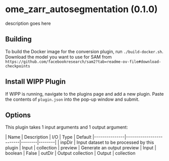 # ome_zarr_autosegmentation (0.1.0)

description goes here

## Building

To build the Docker image for the conversion plugin, run `./build-docker.sh`.
Download the model you want to use for SAM from `https://github.com/facebookresearch/sam2?tab=readme-ov-file#download-checkpoints`

## Install WIPP Plugin

If WIPP is running, navigate to the plugins page and add a new plugin. Paste the
contents of `plugin.json` into the pop-up window and submit.

## Options

This plugin takes 1 input arguments and 1 output argument:

| Name          | Description             | I/O    | Type   | Default
|---------------|-------------------------|--------|--------|
| inpDir        | Input dataset to be processed by this plugin | Input | collection
| preview   | Generate an output preview | Input | boolean | False
| outDir        | Output collection | Output | collection
